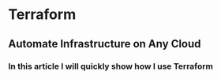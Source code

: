 # Terraform
## Automate Infrastructure on Any Cloud
### In this article I will quickly show how I use Terraform

